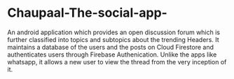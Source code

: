 # Chaupaal-The-social-app-
An android application which provides an open discussion forum which is further classified into topics and subtopics about the trending Headers. It maintains a database of the users and the posts on Cloud Firestore and authenticates users through Firebase Authenication. Unlike the apps like whatsapp, it allows a new user to view the thread from the very inception of it.
